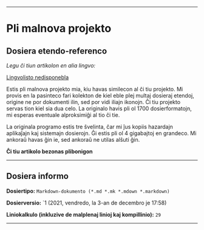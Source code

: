 
***

# Pli malnova projekto

## Dosiera etendo-referenco

_Legu ĉi tiun artikolon en alia lingvo:_

[Lingvolisto nedisponebla](/FINF/Documentatio/OlderProject/FileExtensionReference/)

Estis pli malnova projekto mia, kiu havas similecon al ĉi tiu projekto. Mi provis en la pasinteco fari kolekton de kiel eble plej multaj dosieraj etendoj, origine ne por dokumenti ilin, sed por vidi iliajn ikonojn. Ĉi tiu projekto servas tion kiel sia dua celo. La originalo havis pli ol 1700 dosierformatojn, mi esperas eventuale alproksimiĝi al tio ĉi tie.

La originala programo estis tre ŝvelinta, ĉar mi ĵus kopiis hazardajn aplikaĵajn kaj sistemajn dosierojn. Ĝi estis pli ol 4 gigabajtoj en grandeco. Mi ankoraŭ havas ĝin ie, sed ankoraŭ ne utilas alŝuti ĝin.

**Ĉi tiu artikolo bezonas plibonigon**

***

## Dosiera informo

**Dosiertipo:** `Markdown-dokumento (*.md *.mk *.mdown *.markdown)`

**Dosierversio:** `1 (2021, vendredo, la 3-an de decembro je 17:58)

**Liniokalkulo (inkluzive de malplenaj linioj kaj kompillinio):** `29`

***
